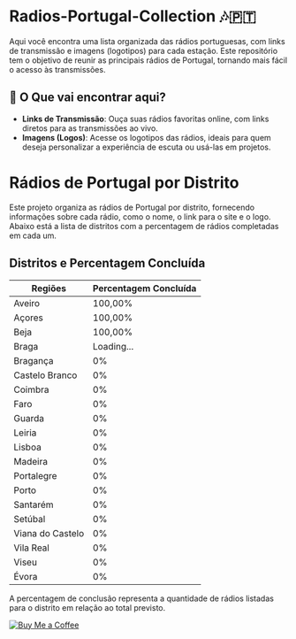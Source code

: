 # Radios-Portugal-Collection 🎶🇵🇹  

Aqui você encontra uma lista organizada das rádios portuguesas, com links de transmissão e imagens (logotipos) para cada estação. Este repositório tem o objetivo de reunir as principais rádios de Portugal, tornando mais fácil o acesso às transmissões.

## 🔗 O Que vai encontrar aqui?

- **Links de Transmissão**: Ouça suas rádios favoritas online, com links diretos para as transmissões ao vivo.
- **Imagens (Logos)**: Acesse os logotipos das rádios, ideais para quem deseja personalizar a experiência de escuta ou usá-las em projetos.

# Rádios de Portugal por Distrito

Este projeto organiza as rádios de Portugal por distrito, fornecendo informações sobre cada rádio, como o nome, o link para o site e o logo. Abaixo está a lista de distritos com a percentagem de rádios completadas em cada um.

## Distritos e Percentagem Concluída

| Regiões         | Percentagem Concluída |
|-----------------|-----------------------|
| Aveiro          | 100,00%               |
| Açores          | 100,00%               |
| Beja            | 100,00%               |
| Braga           | Loading...            |
| Bragança        | 0%                    |
| Castelo Branco  | 0%                    |
| Coimbra         | 0%                    |
| Faro            | 0%                    |
| Guarda          | 0%                    |
| Leiria          | 0%                    |
| Lisboa          | 0%                    |
| Madeira         | 0%                    |
| Portalegre      | 0%                    |
| Porto           | 0%                    |
| Santarém        | 0%                    |
| Setúbal         | 0%                    |
| Viana do Castelo| 0%                    |
| Vila Real       | 0%                    |
| Viseu           | 0%                    |
| Évora           | 0%                    |


A percentagem de conclusão representa a quantidade de rádios listadas para o distrito em relação ao total previsto.

[![Buy Me a Coffee](https://cdn.buymeacoffee.com/buttons/default-yellow.png)](https://buymeacoffee.com/XYZProjects)
